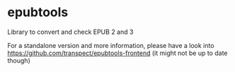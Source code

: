 # epubtools
Library to convert and check EPUB 2 and 3

For a standalone version and more information, please have a look into https://github.com/transpect/epubtools-frontend (it might not be up to date though)
